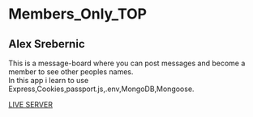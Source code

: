# Members_Only_TOP
## Alex Srebernic      

This is a message-board where you can post messages and become a member to see other peoples names.   
In this app i learn to use Express,Cookies,passport.js,.env,MongoDB,Mongoose.   

[LIVE SERVER](https://glacial-reef-98320.herokuapp.com/)
